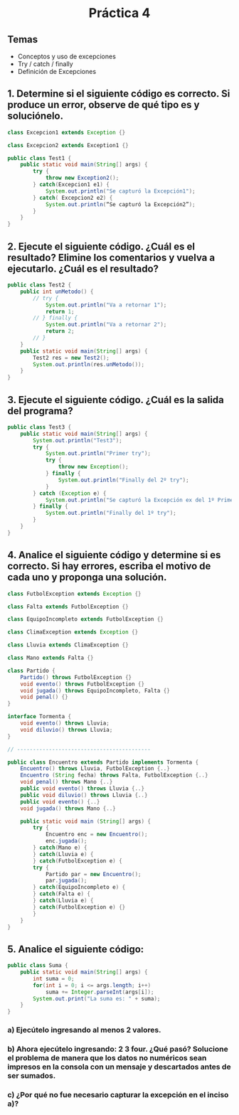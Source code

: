 <h1 align="center">Práctica 4</h1>

## Temas

-   Conceptos y uso de excepciones
-   Try / catch / finally
-   Definición de Excepciones

## 1. Determine si el siguiente código es correcto. Si produce un error, observe de qué tipo es y soluciónelo.

```java
class Excepcion1 extends Exception {}

class Excepcion2 extends Exception1 {}

public class Test1 {
    public static void main(String[] args) {
        try {
            throw new Exception2();
        } catch(Excepcion1 e1) {
            System.out.println("Se capturó la Excepción1");
        } catch( Excepcion2 e2) {
            System.out.println(“Se capturó la Excepción2”);
        }
    }
}
```

## 2. Ejecute el siguiente código. ¿Cuál es el resultado? Elimine los comentarios y vuelva a ejecutarlo. ¿Cuál es el resultado?

```java
public class Test2 {
    public int unMetodo() {
        // try {
            System.out.println("Va a retornar 1");
            return 1;
        // } finally {
            System.out.println("Va a retornar 2");
            return 2;
        // }
    }
    public static void main(String[] args) {
        Test2 res = new Test2();
        System.out.println(res.unMetodo());
    }
}

```

## 3. Ejecute el siguiente código. ¿Cuál es la salida del programa?

```java
public class Test3 {
    public static void main(String[] args) {
        System.out.println("Test3");
        try {
            System.out.println("Primer try");
            try {
                throw new Exception();
            } finally {
                System.out.println("Finally del 2º try");
            }
        } catch (Exception e) {
            System.out.println("Se capturó la Excepción ex del 1º Primer try");
        } finally {
            System.out.println("Finally del 1º try");
        }
    }
}
```

## 4. Analice el siguiente código y determine si es correcto. Si hay errores, escriba el motivo de cada uno y proponga una solución.

```java
class FutbolException extends Exception {}

class Falta extends FutbolException {}

class EquipoIncompleto extends FutbolException {}

class ClimaException extends Exception {}

class Lluvia extends ClimaException {}

class Mano extends Falta {}

class Partido {
    Partido() throws FutbolException {}
    void evento() throws FutbolException {}
    void jugada() throws EquipoIncompleto, Falta {}
    void penal() {}
}

interface Tormenta {
    void evento() throws Lluvia;
    void diluvio() throws Lluvia;
}

// ------------------------------------------

public class Encuentro extends Partido implements Tormenta {
    Encuentro() throws Lluvia, FutbolException {..}
    Encuentro (String fecha) throws Falta, FutbolException {..}
    void penal() throws Mano {..}
    public void evento() throws Lluvia {..}
    public void diluvio() throws Lluvia {..}
    public void evento() {..}
    void jugada() throws Mano {..}

    public static void main (String[] args) {
        try {
            Encuentro enc = new Encuentro();
            enc.jugada();
        } catch(Mano e) {
        } catch(Lluvia e) {
        } catch(FutbolException e) {
        try {
            Partido par = new Encuentro();
            par.jugada();
        } catch(EquipoIncompleto e) {
        } catch(Falta e) {
        } catch(Lluvia e) {
        } catch(FutbolException e) {}
        }
    }
}
```

## 5. Analice el siguiente código:

```java
public class Suma {
    public static void main(String[] args) {
        int suma = 0;
        for(int i = 0; i <= args.length; i++)
            suma += Integer.parseInt(args[i]);
        System.out.print("La suma es: " + suma);
    }
}
```

### a) Ejecútelo ingresando al menos 2 valores.

### b) Ahora ejecútelo ingresando: 2 3 four. ¿Qué pasó? Solucione el problema de manera que los datos no numéricos sean impresos en la consola con un mensaje y descartados antes de ser sumados.

### c) ¿Por qué no fue necesario capturar la excepción en el inciso a)?

